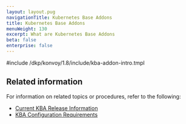```yaml
---
layout: layout.pug
navigationTitle: Kubernetes Base Addons
title: Kubernetes Base Addons
menuWeight: 130
excerpt: What are Kubernetes Base Addons
beta: false
enterprise: false
---
```


<!-- markdownlint-disable MD018 -->

#include /dkp/konvoy/1.8/include/kba-addon-intro.tmpl

## Related information

For information on related topics or procedures, refer to the following:

- [Current KBA Release Information](../release-notes/kubernetes-base-addon)
- [KBA Configuration Requirements](../addons/requirements/)
